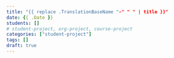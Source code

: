 ```yaml
---
title: "{{ replace .TranslationBaseName "-" " " | title }}"
date: {{ .Date }}
students: []
# student-project, org-project, course-project
categories: ["student-project"]
tags: []
draft: true
---
```


